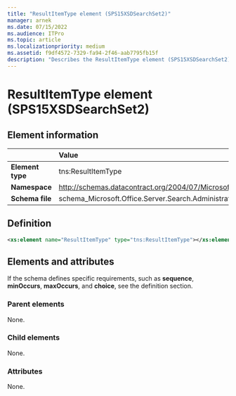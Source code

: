 ```yaml
---
title: "ResultItemType element (SPS15XSDSearchSet2)"
manager: arnek
ms.date: 07/15/2022
ms.audience: ITPro
ms.topic: article
ms.localizationpriority: medium
ms.assetid: f9df4572-7329-fa94-2f46-aab7795fb15f
description: "Describes the ResultItemType element (SPS15XSDSearchSet2) information, definition, elements, and attributes."
---
```


# ResultItemType element (SPS15XSDSearchSet2)



## Element information

|| Value |
|:-----|:-----|
|**Element type** <br/> |tns:ResultItemType  <br/> |
|**Namespace** <br/> |http://schemas.datacontract.org/2004/07/Microsoft.Office.Server.Search.Administration  <br/> |
|**Schema file** <br/> |schema_Microsoft.Office.Server.Search.Administration.xsd  <br/> |

## Definition

```XML
<xs:element name="ResultItemType" type="tns:ResultItemType"></xs:element>

```

## Elements and attributes

If the schema defines specific requirements, such as **sequence**, **minOccurs**, **maxOccurs**, and **choice**, see the definition section.

### Parent elements

None.

### Child elements

None.

### Attributes

None.
